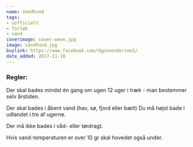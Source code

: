 ```yaml
---
name: Vandhund
tags:
- uofficielt
- forløb
- vand
coverimage: cover-wave.jpg
image: vandhund.jpg
buylink: https://www.facebook.com/dgpsoendersoe1/
date_added: 2017-11-18
---
```

### Regler:
Der skal bades mindst én gang om ugen 12 uger i træk - man bestemmer selv årstiden.

Der skal bades i åbent vand (hav, sø, fjord eller bælt) Du må højst bade i udlandet i tre af ugerne.

Der må ikke bades i våd- eller tørdragt.

Hvis vand-temperaturen er over 10 gr skal hovedet også under.
